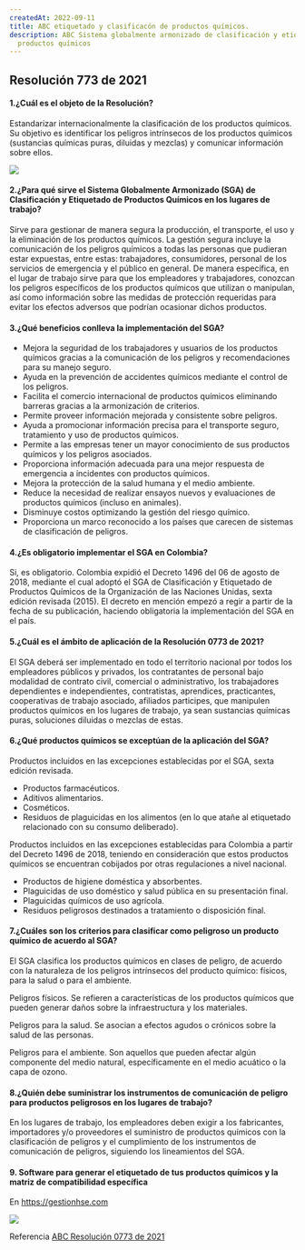 ```yaml
---
createdAt: 2022-09-11
title: ABC etiquetado y clasificacón de productos químicos.
description: ABC Sistema globalmente armonizado de clasificación y etiquetado de
  productos químicos
---
```

## R﻿esolución 773 de 2021



#### 1.¿Cuál es el objeto de la Resolución?

Estandarizar internacionalmente la clasificación de los productos químicos. Su objetivo es identificar los peligros intrínsecos de los productos químicos (sustancias químicas puras, diluidas y mezclas) y comunicar información sobre ellos. 

![](/img/echa-consumer-products-and-the-safety-of-children.jpg)

#### 2.¿Para qué sirve el Sistema Globalmente Armonizado (SGA) de Clasificación y Etiquetado de Productos Químicos en los lugares de trabajo?

Sirve para gestionar de manera segura la producción, el transporte, el uso y la eliminación de los productos químicos. La gestión segura incluye la comunicación de los peligros químicos a todas las personas que pudieran estar expuestas, entre estas: trabajadores, consumidores, personal de los servicios de emergencia y el público en general. De manera específica, en el lugar de trabajo sirve para que los empleadores y trabajadores, conozcan los peligros específicos de los productos químicos que utilizan o manipulan, así como información sobre las medidas de protección requeridas para evitar los efectos adversos que podrían ocasionar dichos productos. 



#### 3.¿Qué beneficios conlleva la implementación del SGA?

* Mejora la seguridad de los trabajadores y usuarios de los productos químicos gracias a la comunicación de los peligros y recomendaciones para su manejo seguro. 
* Ayuda en la prevención de accidentes químicos mediante el control de los peligros. 
* Facilita el comercio internacional de productos químicos eliminando barreras gracias a la armonización de criterios.
* Permite proveer información mejorada y consistente sobre peligros.  
* Ayuda a promocionar información precisa para el transporte seguro, tratamiento y uso de productos químicos.
* Permite a las empresas tener un mayor conocimiento de sus productos químicos y los peligros asociados.
* Proporciona información adecuada para una mejor respuesta de emergencia a incidentes con productos químicos.
* Mejora la protección de la salud humana y el medio ambiente.
* Reduce la necesidad de realizar ensayos nuevos y evaluaciones de productos químicos (incluso en animales).
* Disminuye costos optimizando la gestión del riesgo químico.
* Proporciona un marco reconocido a los países que carecen de sistemas de clasificación de peligros.



#### 4.¿Es obligatorio implementar el SGA en Colombia?

Si, es obligatorio. Colombia expidió el Decreto 1496 del 06 de agosto de 2018, mediante el cual adoptó el SGA de Clasificación y Etiquetado de Productos Químicos de la Organización de las Naciones Unidas, sexta edición revisada (2015). El decreto en mención empezó a regir a partir de la fecha de su publicación, haciendo obligatoria la implementación del SGA en el país.



#### 5.¿Cuál es el ámbito de aplicación de la Resolución 0773 de 2021?

El SGA deberá ser implementado en todo el territorio nacional por todos los empleadores públicos y privados, los contratantes de personal bajo modalidad de contrato civil, comercial o administrativo, los trabajadores dependientes e independientes, contratistas, aprendices, practicantes, cooperativas de trabajo asociado, afiliados participes, que manipulen productos químicos en los lugares de trabajo, ya sean sustancias químicas puras, soluciones diluidas o mezclas de estas. 



#### 6.¿Qué productos químicos se exceptúan de la aplicación del SGA?

Productos incluidos en las excepciones establecidas por el SGA, sexta edición revisada. 

* Productos farmacéuticos. 
* Aditivos alimentarios.
* Cosméticos.
* Residuos de plaguicidas en los alimentos (en lo que atañe al etiquetado relacionado con su consumo deliberado).

Productos incluidos en las excepciones establecidas para Colombia a partir del Decreto 1496 de 2018, teniendo en consideración que estos productos químicos se encuentran cobijados por otras regulaciones a nivel nacional.

* Productos de higiene doméstica y absorbentes. 
* Plaguicidas de uso doméstico y salud pública en su presentación final.
* Plaguicidas químicos de uso agrícola. 
* Residuos peligrosos destinados a tratamiento o disposición final.



#### 7.¿Cuáles son los criterios para clasificar como peligroso un producto químico de acuerdo al SGA?

El SGA clasifica los productos químicos en clases de peligro, de acuerdo con la naturaleza de los peligros intrínsecos del producto químico: físicos, para la salud o para el ambiente. 

Peligros físicos. Se refieren a características de los productos químicos que pueden generar daños sobre la infraestructura y los materiales.

Peligros para la salud. Se asocian a efectos agudos o crónicos sobre la salud de las personas. 

Peligros para el ambiente. Son aquellos que pueden afectar algún componente del medio natural, específicamente en el medio acuático o la capa de ozono.



#### 8.¿Quién debe suministrar los instrumentos de comunicación de peligro para productos peligrosos en los lugares de trabajo?

En los lugares de trabajo, los empleadores deben exigir a los fabricantes, importadores y/o proveedores el suministro de productos químicos con la clasificación de peligros y el cumplimiento de los instrumentos de comunicación de peligros, siguiendo los lineamientos del SGA.



#### 9﻿. Software para generar el etiquetado de tus productos químicos y la matriz de compatibilidad específica

En <https://gestionhse.com>

![](/img/matrizcompatibilidadespecifica.png)

Referencia [ABC Resolución 0773 de 2021](https://www.fondoriesgoslaborales.gov.co/wp-content/uploads/2021/05/ABC-SGA60.pdf)